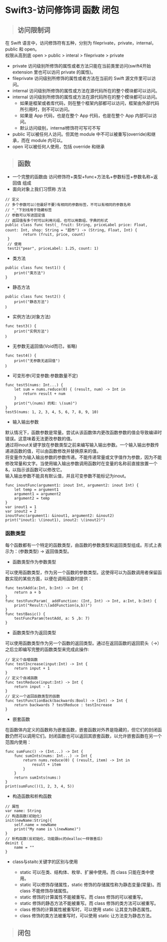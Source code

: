 # Swift3-访问修饰词 函数 闭包

> ## 访问限制词

在 Swift 语言中，访问修饰符有五种，分别为 fileprivate，private，internal，public 和 open。   
权限从高到底 open > public > interal > fileprivate > private

* private 访问级别所修饰的属性或者方法只能在当前类里访问(swift4开始 extension 里也可以访问 private 的属性)。
* fileprivate 访问级别所修饰的属性或者方法在当前的 Swift 源文件里可以访问。
* internal 访问级别所修饰的属性或方法在源代码所在的整个模块都可以访问。
* internal 访问级别所修饰的属性或方法在源代码所在的整个模块都可以访问。
	- 如果是框架或者库代码，则在整个框架内部都可以访问，框架由外部代码所引用时，则不可以访问。
	- 如果是 App 代码，也是在整个 App 代码，也是在整个 App 内部可以访问。
	- 默认访问级别，internal修饰符可写可不写
* public 可以被任何人访问。但其他 module 中不可以被重写(override)和继承，而在 module 内可以。
* open 可以被任何人使用，包括 override 和继承


> ## 函数

* 一个完整的函数由 访问修饰符+类型+func+方法名+参数标签+参数名称+返回值 组成
* 面向对象上我们习惯称 方法


```
// 定义 
// 多个参数可以(但最好不要)有相同的参数标签，不可以有相同的参数名称 
// "_"下划线用于隐藏标签 
// 参数可以写进固定值
// 返回值有多个时可以利用元组，也可以用数组，字典的形式
public class func test(_ fruit: String, priceLabel price: Float, count: Int, shop: String = "超市") -> (String, Float, Int) {
        return (fruit, price, count)
 }
 // 使用
 test2("pear", priceLabel: 1.25, count: 1)
```

* 类方法

```
public class func test1() {
	print("类方法")
}
```

* 静态方法

```
public class func test2() {
	print("静态方法")
｝
```

* 实例方法(对象方法)

```
func test3() {
	print("实例方法")
｝
```

* 无参数无返回值(Void而已，省略)

```
func test4() {
	print("无参数无返回值")
｝
```

* 可变形参(可变参数:参数数量不定)

```
func test5(nums: Int...) {
    let sum = nums.reduce(0) { (result, num) -> Int in
        return result + num
    }
    print("\(nums) 的和: \(sum)")
}
test5(nums: 1, 2, 3, 4, 5, 6, 7, 8, 9, 10)
```

* 输入输出参数

默认情况下，函数参数是常量。尝试从该函数体内更改函数参数的值会导致编译时错误。这意味着无法更改参数的值。   
通过将inout关键字放在参数类型之前来编写输入输出参数。一个输入输出参数传递进函数的值，可以由函数修改并替换原来的值。   
将变量作为输入输出参数的参数传递。不能传递常量或文字值作为参数，因为不能修改常量和文字。当使用输入输出参数调用函数时在变量的名称前直接放置一个&，以指示该函数可以修改它。   
输入输出参数不能具有默认值，并且可变参数不能标记为inout。  


```
func inoutFunc(argument1: inout Int, argument2: inout Int) {
    let temp = argument1
    argument1 = argument2
    argument2 = temp
}
var inout1 = 1
var inout2 = 2
inoutFunc(argument1: &inout1, argument2: &inout2)
print("inout1: \(inout1), inout2: \(inout2)")
```

### 函数类型

每个函数都有一个特定的函数类型，由函数的参数类型和返回类型组成。形式上表示为：(参数类型) -> 返回值类型。

* 函数类型作为参数类型

可以使用函数类型，作为另一个函数的参数类型。这使得可以为函数调用者保留函数实现的某些方面，以便在调用函数时提供：

```
func testAdd(a:Int, b:Int) -> Int {
    return a + b
}
func testFuncParam(_ addFunction: (Int, Int) -> Int, a:Int, b:Int) {
    print("Result:\(addFunction(a,b))")
}
func testBasic() {
    testFuncParam(testAdd, a: 5 ,b: 7)
}
```

* 函数类型作为返回类型

可以使用函数类型作为另一个函数的返回类型。通过在返回函数的返回箭头（->）之后立即编写完整的函数类型来完成此操作:

```
// 定义个自增函数
func testIncrease(input:Int) -> Int {
    return input + 1
}
// 定义个自减函数
func testReduce(input:Int) -> Int {
    return input - 1
}
// 定义一个返回函数类型的函数
func testFunctionBack(backwards:Bool) -> (Int) -> Int {
    return backwards ? testReduce : testIncrease
}
```

* 嵌套函数

在函数体内定义的函数称为嵌套函数，嵌套函数对外界是隐藏的，但它们的封闭函数仍然可以调用它们。封闭函数也可以返回其嵌套函数，以允许嵌套函数在另一个范围内使用：

```
func sumFunc() -> (Int...) -> Int {
    func sumInts(nums: Int...) -> Int {
        return nums.reduce(0) { (result, item) -> Int in
            result + item
        }
    }
    return sumInts(nums:)
}
print(sumFunc()(1, 2, 3, 4, 5))
```

* 构造函数和析构函数

```
// 属性
var name: String
// 构造函数(初始化)
init(newName:String){
    self.name = newName
    print("My name is \(newName)")
}
// 析构函数(反初始化，功能跟oc的dealloc一样做善后)
deinit {
    name = ""
}
```

* class与staitc关键字的区别与使用

	- static 可以在类、结构体、枚举、扩展中使用。而 class 只能在类中使用。   
	- static 可以修饰存储属性，static 修饰的存储属性称为静态变量(常量)。而 class 不能修饰存储属性。   
	- static 修饰的计算属性不能被重写。而 class 修饰的可以被重写。   
	- static 修饰的静态方法不能被重写。而 class 修饰的类方法可以被重写。    
	- class 修饰的计算属性被重写时，可以使用 static 让其变为静态属性。    
	- class 修饰的类方法被重写时，可以使用 static 让方法变为静态方法。   

> ## 闭包


